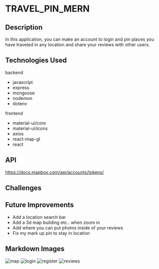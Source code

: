 # TRAVEL_PIN_MERN


## Description
In this application, you can make an account to login and pin places you have traveled in any location and 
share your reviews with other users.

## Technologies Used

backend 
- javascript
- express
- mongoose
- nodemon
- dotenv



frontend 
- material-ui/core
- material-ui/icons
- axios
- react-map-gl
- react


## API
https://docs.mapbox.com/api/accounts/tokens/



## Challenges





## Future Improvements
- Add a location search bar
- Add a 3d map building etc.. when zoom in
- Add where you can put photos inside of your reviews
- Fix my mark up pin to stay in location



## Markdown Images

![map](https://user-images.githubusercontent.com/101546162/201755967-22506e25-a32f-4de3-83d0-35c8e1908ff2.PNG)
![login](https://user-images.githubusercontent.com/101546162/201756322-3106b562-127a-4a18-a660-3dd0cfa5fc81.PNG)
![register](https://user-images.githubusercontent.com/101546162/201756340-17323fbb-14e6-4629-8819-55aa8c1c311d.PNG)
![reviews](https://user-images.githubusercontent.com/101546162/201756359-f0fdccf6-8fbd-4654-86dd-2f8bc7f0c6e8.PNG)

